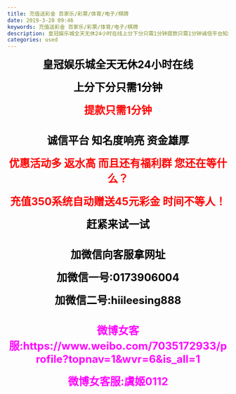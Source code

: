 ```yaml
---
title: 充值送彩金 百家乐/彩票/体育/电子/棋牌
date: 2019-3-28 09:46
keywords: 充值送彩金 百家乐/彩票/体育/电子/棋牌
description: 皇冠娱乐城全天无休24小时在线上分下分只需1分钟提款只需1分钟诚信平台知名度响亮资金雄厚优惠活动多返水高而且还有福利群您还在等什么？充值350系统自动赠送45元彩金时间不等人！赶紧来试一试加微信向客服拿网址加微信一号:0173906004加
categories: used
---
```

<td class="t_f" id="postmessage_3325794">

<div align="center"><font size="5"><font color="#000000"><strong>皇冠娱乐城全天无休24小时在线</strong></font></font></div><br/>
<div align="center"><font size="5"><font color="#000000"><strong>上分下分只需1分钟</strong></font></font></div><br/>
<div align="center"><font size="5"><font color="#ff0000"><strong>提款只需1分钟</strong></font></font></div><br/>
<br/>
<div align="center"><font size="5"><font color="#000000"><strong>诚信平台 知名度响亮 资金雄厚</strong></font></font></div><br/>
<div align="center"><font size="5"><font color="#ff0000"><strong>优惠活动多 返水高 而且还有福利群 您还在等什么？</strong></font></font></div><br/>
<div align="center"><font size="5"><font color="#ff0000"><strong>充值350系统自动赠送45元彩金 时间不等人！</strong></font></font></div><br/>
<div align="center"><font size="5"><font color="#000000"><strong>赶紧来试一试</strong></font></font></div><br/>
<br/>
<div align="center"><font size="5"><font color="#000000"><strong>加微信向客服拿网址</strong></font></font></div><br/>
<div align="center"><font size="5"><font color="#000000"><strong>加微信一号:0173906004</strong></font></font></div><br/>
<div align="center"><font size="5"><font color="#000000"><strong>加微信二号:hiileesing888</strong></font></font></div><br/>
<br/>
<div align="center"><font size="5"><font color="#ff00ff"><strong>微博女客服:https://www.weibo.com/7035172933/profile?topnav=1&amp;wvr=6&amp;is_all=1</strong></font></font></div><br/>
<div align="center"><font size="5"><font color="#ff00ff"><strong>微博女客服:虞姬0112</strong></font></font></div><br/>
</td>

